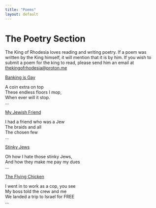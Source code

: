 ```yaml
---
title: "Poems"
layout: default
---
```


# The Poetry Section

The King of Rhodesia loves reading and writing poetry. If a poem was written by the King himself, it will mention that it is by him. If you wish to submit a poem for the king to read, please send him an email at [thekingofrhodesia@proton.me](mailto:thekingofrhodesia@proton.me)

[Banking is Gay](/poems/banking-is-gay/)

A coin extra on top  
These endless floors I mop,  
When ever will it stop.  
...  

[My Jewish Friend](/poems/my-jewish-friend/)

I had a friend who was a Jew  
The braids and all  
The chosen few  
...  

[Stinky Jews](/poems/stinky-jews/)

Oh how I hate those stinky Jews,  
And how they make me pay my dues  
...  

[The Flying Chicken](/poems/the-flying-chicken/)

I went in to work as a cop, you see  
My boss told the crew and me  
We landed a trip to Israel for FREE  
...  
